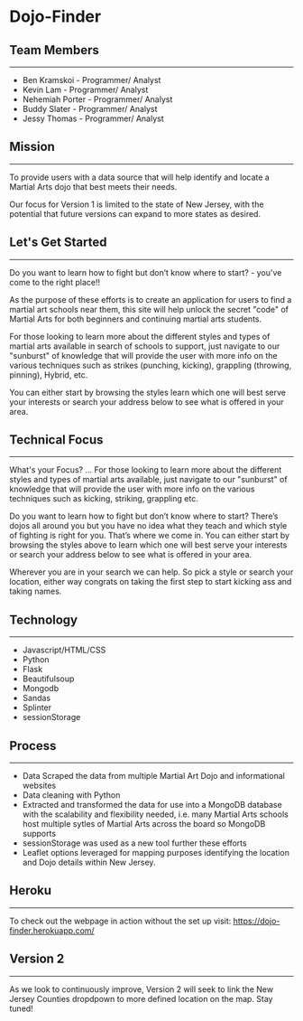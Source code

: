 # Dojo-Finder

## Team Members

---

* Ben Kramskoi - Programmer/ Analyst
* Kevin Lam - Programmer/ Analyst
* Nehemiah Porter - Programmer/ Analyst
* Buddy Slater - Programmer/ Analyst
* Jessy Thomas - Programmer/ Analyst


## Mission

---

To provide users with a data source that will help identify and locate a Martial Arts dojo that best meets their needs. 

Our focus for Version 1 is limited to the state of New Jersey, with the potential that future versions can expand to more states as desired. 

## Let's Get Started 

---

Do you want to learn how to fight but don’t know where to start? - you've come to the right place!! 

As the purpose of these efforts is to create an application for users to find a martial art schools near them, this site will help unlock the secret "code" of Martial Arts for both beginners and continuing martial arts students.

For those looking to learn more about the different styles and types of martial arts available in search of schools to support, just navigate to our "sunburst" of knowledge that will provide the user with more info on the various techniques such as strikes (punching, kicking),  grappling (throwing, pinning), Hybrid, etc.

You can either start by browsing the styles learn which one will best serve your interests or search your address below to see what is offered in your area.

## Technical Focus

---

What's your Focus? ... For those looking to learn more about the different styles and types of martial arts available, just navigate to our "sunburst" of knowledge that will provide the user with more info on the various techniques such as kicking, striking, grappling etc. 

Do you want to learn how to fight but don’t know where to start? There’s dojos all around you but you have no idea what they teach and which style of fighting is right for you. That’s where we come in. You can either start by browsing the styles above to learn which one will best serve your interests or search your address below to see what is offered in your area.</p>
    <p>Wherever you are in your search we can help. So pick a style or search your location, either way congrats on taking the first step to start kicking ass and taking names.</p>

## Technology

---

* Javascript/HTML/CSS
* Python
* Flask
* Beautifulsoup
* Mongodb
* Sandas
* Splinter
* sessionStorage

## Process

---
* Data Scraped the data from multiple Martial Art Dojo and informational websites
* Data cleaning with Python
* Extracted and transformed the data for use into a  MongoDB database with the scalability and flexibility needed, i.e. many Martial Arts schools host multiple sytles of Martial Arts across the board so MongoDB supports
* sessionStorage was used as a new tool further these efforts
* Leaflet options leveraged for mapping purposes identifying the location and Dojo details within New Jersey. 





## Heroku

---
To check out the webpage in action without the set up visit: https://dojo-finder.herokuapp.com/

## Version 2

---

As we look to continuously improve, Version 2 will seek to link the New Jersey Counties dropdpown to more defined location on the map. Stay tuned! 

